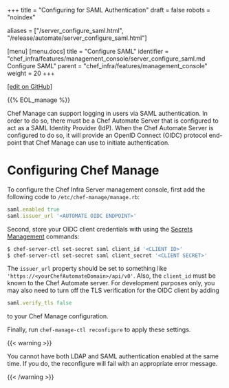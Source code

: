 +++
title = "Configuring for SAML Authentication"
draft = false
robots = "noindex"


aliases = ["/server_configure_saml.html", "/release/automate/server_configure_saml.html"]

[menu]
  [menu.docs]
    title = "Configure SAML"
    identifier = "chef_infra/features/management_console/server_configure_saml.md Configure SAML"
    parent = "chef_infra/features/management_console"
    weight = 20
+++    

[\[edit on GitHub\]](https://github.com/chef/chef-web-docs/blob/master/content/server_configure_saml.md)



{{% EOL_manage %}}

Chef Manage can support logging in users via SAML authentication. In
order to do so, there must be a Chef Automate Server that is configured
to act as a SAML Identity Provider (IdP). When the Chef Automate Server
is configured to do so, it will provide an OpenID Connect (OIDC)
protocol end-point that Chef Manage can use to initiate authentication.

Configuring Chef Manage
=======================

To configure the Chef Infra Server management console, first add the
following code to `/etc/chef-manage/manage.rb`:

``` ruby
saml.enabled true
saml.issuer_url '<AUTOMATE OIDC ENDPOINT>'
```

Second, store your OIDC client credentials with using the [Secrets
Management](/ctl_chef_server.html#ctl-chef-server-secrets-management)
commands:

``` bash
$ chef-server-ctl set-secret saml client_id '<CLIENT ID>'
$ chef-server-ctl set-secret saml client_secret '<CLIENT SECRET>'
```

The `issuer_url` property should be set to something like
`'https://<yourChefAutomateDomain>/api/v0'`. Also, the `client_id` must
be known to the Chef Automate server. For development purposes only, you
may also need to turn off the TLS verification for the OIDC client by
adding

``` ruby
saml.verify_tls false
```

to your Chef Manage configuration.

Finally, run `chef-manage-ctl reconfigure` to apply these settings.

{{< warning >}}

You cannot have both LDAP and SAML authentication enabled at the same
time. If you do, the reconfigure will fail with an appropriate error
message.

{{< /warning >}}
